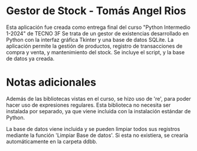 # Gestor de Stock - Tomás Angel Rios

Esta aplicación fue creada como entrega final del curso "Python Intermedio 1-2024" de TECNO 3F
Se trata de un gestor de existencias desarrollado en Python con la interfaz gráfica Tkinter y una base de datos SQLite. 
La aplicación permite la gestión de productos, registro de transacciones de compra y venta, y mantenimiento del stock.
Se incluye el script, y la base de datos ya creada.

# Notas adicionales
Además de las bibliotecas vistas en el curso, se hizo uso de 're', para poder hacer uso de expresiones regulares. Esta biblioteca no necesita
ser instalada por separado, ya que viene incluida con la instalación estándar de Python.

La base de datos viene incluida y se pueden limpiar todos sus registros mediante la función 'Limpiar Base de datos'. Si esta no existiera, se crearía 
automáticamente en la carpeta ddbb.

